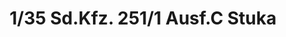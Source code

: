 ---
layout: product
title: "1/35 Sd.Kfz. 251/1 Ausf.C Stuka"
price: "4300" 
desc: "Maketa"
img_path: "/assets/img/AFV35091.jpg"
brand: "N/A"
available: false
special_offer: false
new: false
soon: false
cat: "010000"
subcat: "015100"
subsubcat: "0N/A"
sifra: "AFV35091"
popular: false
---